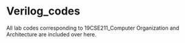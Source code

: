# Verilog_codes
All lab codes corresponding to 19CSE211_Computer Organization and Architecture are included over here.
